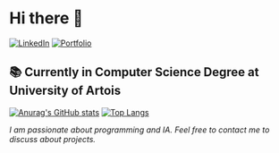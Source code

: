 # Hi there 👋

[![LinkedIn](https://img.shields.io/badge/LinkedIn-%40aurelien--teilhet-blue)](https://www.linkedin.com/in/aurelien-teilhet)
[![Portfolio](https://img.shields.io/badge/Portfolio-aurxdev.github.io-brightgreen)](https://aurxdev.github.io)

## 📚 Currently in Computer Science Degree at University of Artois

[![Anurag's GitHub stats](https://github-readme-stats.vercel.app/api?username=aurxdev&theme=transparent&rank_icon=github)](https://github.com/anuraghazra/github-readme-stats)
[![Top Langs](https://github-readme-stats.vercel.app/api/top-langs/?username=aurxdev&layout=donut&theme=dark)](https://github.com/anuraghazra/github-readme-stats)

*I am passionate about programming and IA. Feel free to contact me to discuss about projects.*


<!--
**aurxdev/aurxdev** is a ✨ _special_ ✨ repository because its `README.md` (this file) appears on your GitHub profile.

Here are some ideas to get you started:

- 🔭 I’m currently working on ...
- 🌱 I’m currently learning ...
- 👯 I’m looking to collaborate on ...
- 🤔 I’m looking for help with ...
- 💬 Ask me about ...
- 📫 How to reach me: ...
- 😄 Pronouns: ...
- ⚡ Fun fact: ...
-->
